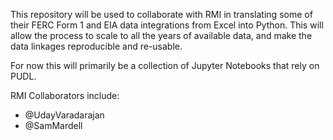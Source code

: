 This repository will be used to collaborate with RMI in translating some of
their FERC Form 1 and EIA data integrations from Excel into Python. This will
allow the process to scale to all the years of available data, and make the
data linkages reproducible and re-usable.

For now this will primarily be a collection of Jupyter Notebooks that rely on
PUDL.

RMI Collaborators include:
 * @UdayVaradarajan
 * @SamMardell
